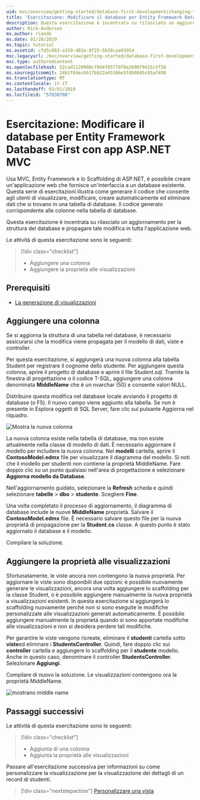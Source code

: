 ```yaml
---
uid: mvc/overview/getting-started/database-first-development/changing-the-database
title: 'Esercitazione: Modificare il database per Entity Framework Database First con app ASP.NET MVC'
description: Questa esercitazione è incentrata su rilasciato un aggiornamento per la struttura del database e propagare tale modifica in tutta l'applicazione web.
author: Rick-Anderson
ms.author: riande
ms.date: 01/28/2019
ms.topic: tutorial
ms.assetid: cfd5c083-a319-482e-8f25-5b38caa93954
msc.legacyurl: /mvc/overview/getting-started/database-first-development/changing-the-database
msc.type: authoredcontent
ms.openlocfilehash: 52cad1120908cf0d4f85770f8e2690f9415c5f56
ms.sourcegitcommit: 24b1f6decbb17bb22a45166e5fdb0845c65af498
ms.translationtype: MT
ms.contentlocale: it-IT
ms.lasthandoff: 03/01/2019
ms.locfileid: "57038708"
---
```

# <a name="tutorial-change-the-database-for-ef-database-first-with-aspnet-mvc-app"></a>Esercitazione: Modificare il database per Entity Framework Database First con app ASP.NET MVC

Usa MVC, Entity Framework e lo Scaffolding di ASP.NET, è possibile creare un'applicazione web che fornisce un'interfaccia a un database esistente. Questa serie di esercitazioni illustra come generare il codice che consente agli utenti di visualizzare, modificare, creare automaticamente ed eliminare dati che si trovano in una tabella di database. Il codice generato corrispondente alle colonne nella tabella di database.

Questa esercitazione è incentrata su rilasciato un aggiornamento per la struttura del database e propagare tale modifica in tutta l'applicazione web.

Le attività di questa esercitazione sono le seguenti:

> [!div class="checklist"]
> * Aggiungere una colonna
> * Aggiungere la proprietà alle visualizzazioni

## <a name="prerequisites"></a>Prerequisiti

* [La generazione di visualizzazioni](generating-views.md)

## <a name="add-a-column"></a>Aggiungere una colonna

Se si aggiorna la struttura di una tabella nel database, è necessario assicurarsi che la modifica viene propagata per il modello di dati, viste e controller.

Per questa esercitazione, si aggiungerà una nuova colonna alla tabella Student per registrare il cognome dello studente. Per aggiungere questa colonna, aprire il progetto di database e aprire il file Student.sql. Tramite la finestra di progettazione o il codice T-SQL, aggiungere una colonna denominata **MiddleName** che è un nvarchar (50) e consente valori NULL.

Distribuire questa modifica nel database locale avviando il progetto di database (o F5). Il nuovo campo viene aggiunto alla tabella. Se non è presente in Esplora oggetti di SQL Server, fare clic sul pulsante Aggiorna nel riquadro.

![Mostra la nuova colonna](changing-the-database/_static/image2.png)

La nuova colonna esiste nella tabella di database, ma non esiste attualmente nella classe di modello di dati. È necessario aggiornare il modello per includere la nuova colonna. Nel **modelli** cartella, aprire il **ContosoModel.edmx** file per visualizzare il diagramma del modello. Si noti che il modello per studenti non contiene la proprietà MiddleName. Fare doppio clic su un punto qualsiasi nell'area di progettazione e selezionare **Aggiorna modello da Database**.

Nell'aggiornamento guidato, selezionare la **Refresh** scheda e quindi selezionare **tabelle** > **dbo** > **studente**. Scegliere **Fine**.

Una volta completato il processo di aggiornamento, il diagramma di database include le nuove **MiddleName** proprietà. Salvare il **ContosoModel.edmx** file. È necessario salvare questo file per la nuova proprietà di propagazione per la **Student.cs** classe. A questo punto è stato aggiornato il database e il modello.

Compilare la soluzione.

## <a name="add-the-property-to-the-views"></a>Aggiungere la proprietà alle visualizzazioni

Sfortunatamente, le viste ancora non contengono la nuova proprietà. Per aggiornare le viste sono disponibili due opzioni: è possibile nuovamente generare le visualizzazioni, ancora una volta aggiungere lo scaffolding per la classe Student, o è possibile aggiungere manualmente la nuova proprietà a visualizzazioni esistenti. In questa esercitazione si aggiungerà lo scaffolding nuovamente perché non si sono eseguite le modifiche personalizzate alle visualizzazioni generati automaticamente. È possibile aggiungere manualmente la proprietà quando si sono apportate modifiche alle visualizzazioni e non si desidera perdere tali modifiche.

Per garantire le viste vengono ricreate, eliminare il **studenti** cartella sotto **viste**ed eliminare i **StudentsController**. Quindi, fare doppio clic sui **controller** cartella e aggiungere lo scaffolding per il **studente** modello. Anche in questo caso, denominare il controller **StudentsController**. Selezionare **Aggiungi**.

Compilare di nuovo la soluzione. Le visualizzazioni contengono ora la proprietà MiddleName.

![mostrano middle name](changing-the-database/_static/image5.png)

## <a name="next-steps"></a>Passaggi successivi

Le attività di questa esercitazione sono le seguenti:

> [!div class="checklist"]
> * Aggiunta di una colonna
> * Aggiunta la proprietà alle visualizzazioni

Passare all'esercitazione successiva per informazioni su come personalizzare la visualizzazione per la visualizzazione dei dettagli di un record di studenti.
> [!div class="nextstepaction"]
> [Personalizzare una vista](customizing-a-view.md)
